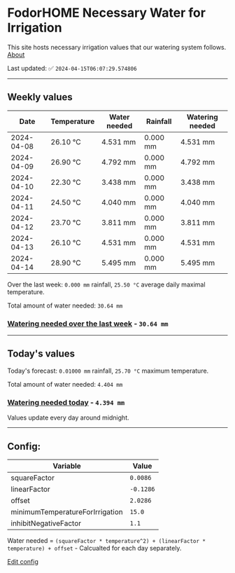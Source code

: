 # FodorHOME Necessary Water for Irrigation

This site hosts necessary irrigation values that our watering system follows. [About](https://github.com/redyau/irrigation)

Last updated: ✅ `2024-04-15T06:07:29.574806`

---

## Weekly values

| Date | Temperature | Water needed | Rainfall | Watering needed |
|-----|-----|-----|-----|-----|
| 2024-04-08 | 26.10 °C | 4.531 mm | 0.000 mm | 4.531 mm |
| 2024-04-09 | 26.90 °C | 4.792 mm | 0.000 mm | 4.792 mm |
| 2024-04-10 | 22.30 °C | 3.438 mm | 0.000 mm | 3.438 mm |
| 2024-04-11 | 24.50 °C | 4.040 mm | 0.000 mm | 4.040 mm |
| 2024-04-12 | 23.70 °C | 3.811 mm | 0.000 mm | 3.811 mm |
| 2024-04-13 | 26.10 °C | 4.531 mm | 0.000 mm | 4.531 mm |
| 2024-04-14 | 28.90 °C | 5.495 mm | 0.000 mm | 5.495 mm |


Over the last week: `0.000 mm` rainfall, `25.50 °C` average daily maximal temperature.

Total amount of water needed: `30.64 mm`

### [Watering needed over the last week](lastweek.txt) - `30.64 mm`

---

## Today's values

Today's forecast: `0.01000 mm` rainfall, `25.70 °C` maximum temperature.

Total amount of water needed: `4.404 mm`

### [Watering needed today](today.txt) - `4.394 mm`

Values update every day around midnight.

---

## Config:

| Variable | Value |
|-----|-----|
| squareFactor | `0.0086` |
| linearFactor | `-0.1286` |
| offset | `2.0286` |
| minimumTemperatureForIrrigation | `15.0` |
| inhibitNegativeFactor | `1.1` |

Water needed = `(squareFactor * temperature^2) + (linearFactor * temperature) + offset` - Calcualted for each day separately.

[Edit config](https://github.com/RedyAu/irrigation/edit/main/config.json)
